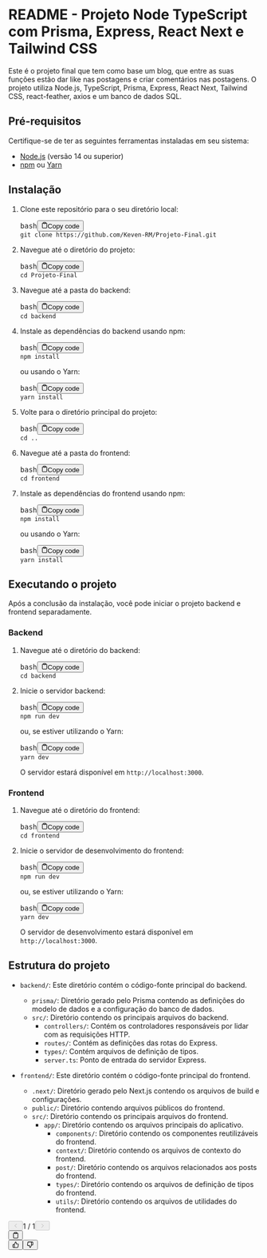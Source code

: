 <div class="relative flex w-[calc(100%-50px)] flex-col gap-1 md:gap-3 lg:w-[calc(100%-115px)]"><div class="flex flex-col flex-grow gap-3"><div class="flex flex-col items-start gap-4 break-words whitespace-pre-wrap"><div class="w-full prose break-words markdown dark:prose-invert light"><h1>README - Projeto Node TypeScript com Prisma, Express, React Next e Tailwind CSS</h1><p>Este é o projeto final que tem como base um blog, que entre as suas funções estão dar like nas postagens e criar comentários nas postagens. O projeto utiliza Node.js, TypeScript, Prisma, Express, React Next, Tailwind CSS, react-feather, axios e um banco de dados SQL.</p><h2>Pré-requisitos</h2><p>Certifique-se de ter as seguintes ferramentas instaladas em seu sistema:</p><ul><li><a href="https://nodejs.org" target="_new">Node.js</a> (versão 14 ou superior)</li><li><a href="https://www.npmjs.com/" target="_new">npm</a> ou <a href="https://yarnpkg.com/" target="_new">Yarn</a></li></ul><h2>Instalação</h2><ol><li><p>Clone este repositório para o seu diretório local:</p><pre><div class="mb-4 bg-black rounded-md"><div class="relative flex items-center justify-between px-4 py-2 font-sans text-xs text-gray-200 bg-gray-800 rounded-t-md"><span>bash</span><button class="flex gap-2 ml-auto"><svg stroke="currentColor" fill="none" stroke-width="2" viewBox="0 0 24 24" stroke-linecap="round" stroke-linejoin="round" class="w-4 h-4" height="1em" width="1em" xmlns="http://www.w3.org/2000/svg"><path d="M16 4h2a2 2 0 0 1 2 2v14a2 2 0 0 1-2 2H6a2 2 0 0 1-2-2V6a2 2 0 0 1 2-2h2"></path><rect x="8" y="2" width="8" height="4" rx="1" ry="1"></rect></svg>Copy code</button></div><div class="p-4 overflow-y-auto"><code class="!whitespace-pre hljs language-bash">git <span class="hljs-built_in">clone</span> https://github.com/Keven-RM/Projeto-Final.git
</code></div></div></pre></li><li><p>Navegue até o diretório do projeto:</p><pre><div class="mb-4 bg-black rounded-md"><div class="relative flex items-center justify-between px-4 py-2 font-sans text-xs text-gray-200 bg-gray-800 rounded-t-md"><span>bash</span><button class="flex gap-2 ml-auto"><svg stroke="currentColor" fill="none" stroke-width="2" viewBox="0 0 24 24" stroke-linecap="round" stroke-linejoin="round" class="w-4 h-4" height="1em" width="1em" xmlns="http://www.w3.org/2000/svg"><path d="M16 4h2a2 2 0 0 1 2 2v14a2 2 0 0 1-2 2H6a2 2 0 0 1-2-2V6a2 2 0 0 1 2-2h2"></path><rect x="8" y="2" width="8" height="4" rx="1" ry="1"></rect></svg>Copy code</button></div><div class="p-4 overflow-y-auto"><code class="!whitespace-pre hljs language-bash"><span class="hljs-built_in">cd</span> Projeto-Final
</code></div></div></pre></li><li><p>Navegue até a pasta do backend:</p><pre><div class="mb-4 bg-black rounded-md"><div class="relative flex items-center justify-between px-4 py-2 font-sans text-xs text-gray-200 bg-gray-800 rounded-t-md"><span>bash</span><button class="flex gap-2 ml-auto"><svg stroke="currentColor" fill="none" stroke-width="2" viewBox="0 0 24 24" stroke-linecap="round" stroke-linejoin="round" class="w-4 h-4" height="1em" width="1em" xmlns="http://www.w3.org/2000/svg"><path d="M16 4h2a2 2 0 0 1 2 2v14a2 2 0 0 1-2 2H6a2 2 0 0 1-2-2V6a2 2 0 0 1 2-2h2"></path><rect x="8" y="2" width="8" height="4" rx="1" ry="1"></rect></svg>Copy code</button></div><div class="p-4 overflow-y-auto"><code class="!whitespace-pre hljs language-bash"><span class="hljs-built_in">cd</span> backend
</code></div></div></pre></li><li><p>Instale as dependências do backend usando npm:</p><pre><div class="mb-4 bg-black rounded-md"><div class="relative flex items-center justify-between px-4 py-2 font-sans text-xs text-gray-200 bg-gray-800 rounded-t-md"><span>bash</span><button class="flex gap-2 ml-auto"><svg stroke="currentColor" fill="none" stroke-width="2" viewBox="0 0 24 24" stroke-linecap="round" stroke-linejoin="round" class="w-4 h-4" height="1em" width="1em" xmlns="http://www.w3.org/2000/svg"><path d="M16 4h2a2 2 0 0 1 2 2v14a2 2 0 0 1-2 2H6a2 2 0 0 1-2-2V6a2 2 0 0 1 2-2h2"></path><rect x="8" y="2" width="8" height="4" rx="1" ry="1"></rect></svg>Copy code</button></div><div class="p-4 overflow-y-auto"><code class="!whitespace-pre hljs language-bash">npm install
</code></div></div></pre><p>ou usando o Yarn:</p><pre><div class="mb-4 bg-black rounded-md"><div class="relative flex items-center justify-between px-4 py-2 font-sans text-xs text-gray-200 bg-gray-800 rounded-t-md"><span>bash</span><button class="flex gap-2 ml-auto"><svg stroke="currentColor" fill="none" stroke-width="2" viewBox="0 0 24 24" stroke-linecap="round" stroke-linejoin="round" class="w-4 h-4" height="1em" width="1em" xmlns="http://www.w3.org/2000/svg"><path d="M16 4h2a2 2 0 0 1 2 2v14a2 2 0 0 1-2 2H6a2 2 0 0 1-2-2V6a2 2 0 0 1 2-2h2"></path><rect x="8" y="2" width="8" height="4" rx="1" ry="1"></rect></svg>Copy code</button></div><div class="p-4 overflow-y-auto"><code class="!whitespace-pre hljs language-bash">yarn install
</code></div></div></pre></li><li><p>Volte para o diretório principal do projeto:</p><pre><div class="mb-4 bg-black rounded-md"><div class="relative flex items-center justify-between px-4 py-2 font-sans text-xs text-gray-200 bg-gray-800 rounded-t-md"><span>bash</span><button class="flex gap-2 ml-auto"><svg stroke="currentColor" fill="none" stroke-width="2" viewBox="0 0 24 24" stroke-linecap="round" stroke-linejoin="round" class="w-4 h-4" height="1em" width="1em" xmlns="http://www.w3.org/2000/svg"><path d="M16 4h2a2 2 0 0 1 2 2v14a2 2 0 0 1-2 2H6a2 2 0 0 1-2-2V6a2 2 0 0 1 2-2h2"></path><rect x="8" y="2" width="8" height="4" rx="1" ry="1"></rect></svg>Copy code</button></div><div class="p-4 overflow-y-auto"><code class="!whitespace-pre hljs language-bash"><span class="hljs-built_in">cd</span> ..
</code></div></div></pre></li><li><p>Navegue até a pasta do frontend:</p><pre><div class="mb-4 bg-black rounded-md"><div class="relative flex items-center justify-between px-4 py-2 font-sans text-xs text-gray-200 bg-gray-800 rounded-t-md"><span>bash</span><button class="flex gap-2 ml-auto"><svg stroke="currentColor" fill="none" stroke-width="2" viewBox="0 0 24 24" stroke-linecap="round" stroke-linejoin="round" class="w-4 h-4" height="1em" width="1em" xmlns="http://www.w3.org/2000/svg"><path d="M16 4h2a2 2 0 0 1 2 2v14a2 2 0 0 1-2 2H6a2 2 0 0 1-2-2V6a2 2 0 0 1 2-2h2"></path><rect x="8" y="2" width="8" height="4" rx="1" ry="1"></rect></svg>Copy code</button></div><div class="p-4 overflow-y-auto"><code class="!whitespace-pre hljs language-bash"><span class="hljs-built_in">cd</span> frontend
</code></div></div></pre></li><li><p>Instale as dependências do frontend usando npm:</p><pre><div class="mb-4 bg-black rounded-md"><div class="relative flex items-center justify-between px-4 py-2 font-sans text-xs text-gray-200 bg-gray-800 rounded-t-md"><span>bash</span><button class="flex gap-2 ml-auto"><svg stroke="currentColor" fill="none" stroke-width="2" viewBox="0 0 24 24" stroke-linecap="round" stroke-linejoin="round" class="w-4 h-4" height="1em" width="1em" xmlns="http://www.w3.org/2000/svg"><path d="M16 4h2a2 2 0 0 1 2 2v14a2 2 0 0 1-2 2H6a2 2 0 0 1-2-2V6a2 2 0 0 1 2-2h2"></path><rect x="8" y="2" width="8" height="4" rx="1" ry="1"></rect></svg>Copy code</button></div><div class="p-4 overflow-y-auto"><code class="!whitespace-pre hljs language-bash">npm install
</code></div></div></pre><p>ou usando o Yarn:</p><pre><div class="mb-4 bg-black rounded-md"><div class="relative flex items-center justify-between px-4 py-2 font-sans text-xs text-gray-200 bg-gray-800 rounded-t-md"><span>bash</span><button class="flex gap-2 ml-auto"><svg stroke="currentColor" fill="none" stroke-width="2" viewBox="0 0 24 24" stroke-linecap="round" stroke-linejoin="round" class="w-4 h-4" height="1em" width="1em" xmlns="http://www.w3.org/2000/svg"><path d="M16 4h2a2 2 0 0 1 2 2v14a2 2 0 0 1-2 2H6a2 2 0 0 1-2-2V6a2 2 0 0 1 2-2h2"></path><rect x="8" y="2" width="8" height="4" rx="1" ry="1"></rect></svg>Copy code</button></div><div class="p-4 overflow-y-auto"><code class="!whitespace-pre hljs language-bash">yarn install
</code></div></div></pre></li></ol><h2>Executando o projeto</h2><p>Após a conclusão da instalação, você pode iniciar o projeto backend e frontend separadamente.</p><h3>Backend</h3><ol><li><p>Navegue até o diretório do backend:</p><pre><div class="mb-4 bg-black rounded-md"><div class="relative flex items-center justify-between px-4 py-2 font-sans text-xs text-gray-200 bg-gray-800 rounded-t-md"><span>bash</span><button class="flex gap-2 ml-auto"><svg stroke="currentColor" fill="none" stroke-width="2" viewBox="0 0 24 24" stroke-linecap="round" stroke-linejoin="round" class="w-4 h-4" height="1em" width="1em" xmlns="http://www.w3.org/2000/svg"><path d="M16 4h2a2 2 0 0 1 2 2v14a2 2 0 0 1-2 2H6a2 2 0 0 1-2-2V6a2 2 0 0 1 2-2h2"></path><rect x="8" y="2" width="8" height="4" rx="1" ry="1"></rect></svg>Copy code</button></div><div class="p-4 overflow-y-auto"><code class="!whitespace-pre hljs language-bash"><span class="hljs-built_in">cd</span> backend
</code></div></div></pre></li><li><p>Inicie o servidor backend:</p><pre><div class="mb-4 bg-black rounded-md"><div class="relative flex items-center justify-between px-4 py-2 font-sans text-xs text-gray-200 bg-gray-800 rounded-t-md"><span>bash</span><button class="flex gap-2 ml-auto"><svg stroke="currentColor" fill="none" stroke-width="2" viewBox="0 0 24 24" stroke-linecap="round" stroke-linejoin="round" class="w-4 h-4" height="1em" width="1em" xmlns="http://www.w3.org/2000/svg"><path d="M16 4h2a2 2 0 0 1 2 2v14a2 2 0 0 1-2 2H6a2 2 0 0 1-2-2V6a2 2 0 0 1 2-2h2"></path><rect x="8" y="2" width="8" height="4" rx="1" ry="1"></rect></svg>Copy code</button></div><div class="p-4 overflow-y-auto"><code class="!whitespace-pre hljs language-bash">npm run dev
</code></div></div></pre><p>ou, se estiver utilizando o Yarn:</p><pre><div class="mb-4 bg-black rounded-md"><div class="relative flex items-center justify-between px-4 py-2 font-sans text-xs text-gray-200 bg-gray-800 rounded-t-md"><span>bash</span><button class="flex gap-2 ml-auto"><svg stroke="currentColor" fill="none" stroke-width="2" viewBox="0 0 24 24" stroke-linecap="round" stroke-linejoin="round" class="w-4 h-4" height="1em" width="1em" xmlns="http://www.w3.org/2000/svg"><path d="M16 4h2a2 2 0 0 1 2 2v14a2 2 0 0 1-2 2H6a2 2 0 0 1-2-2V6a2 2 0 0 1 2-2h2"></path><rect x="8" y="2" width="8" height="4" rx="1" ry="1"></rect></svg>Copy code</button></div><div class="p-4 overflow-y-auto"><code class="!whitespace-pre hljs language-bash">yarn dev
</code></div></div></pre><p>O servidor estará disponível em <code>http://localhost:3000</code>.</p></li></ol><h3>Frontend</h3><ol><li><p>Navegue até o diretório do frontend:</p><pre><div class="mb-4 bg-black rounded-md"><div class="relative flex items-center justify-between px-4 py-2 font-sans text-xs text-gray-200 bg-gray-800 rounded-t-md"><span>bash</span><button class="flex gap-2 ml-auto"><svg stroke="currentColor" fill="none" stroke-width="2" viewBox="0 0 24 24" stroke-linecap="round" stroke-linejoin="round" class="w-4 h-4" height="1em" width="1em" xmlns="http://www.w3.org/2000/svg"><path d="M16 4h2a2 2 0 0 1 2 2v14a2 2 0 0 1-2 2H6a2 2 0 0 1-2-2V6a2 2 0 0 1 2-2h2"></path><rect x="8" y="2" width="8" height="4" rx="1" ry="1"></rect></svg>Copy code</button></div><div class="p-4 overflow-y-auto"><code class="!whitespace-pre hljs language-bash"><span class="hljs-built_in">cd</span> frontend
</code></div></div></pre></li><li><p>Inicie o servidor de desenvolvimento do frontend:</p><pre><div class="mb-4 bg-black rounded-md"><div class="relative flex items-center justify-between px-4 py-2 font-sans text-xs text-gray-200 bg-gray-800 rounded-t-md"><span>bash</span><button class="flex gap-2 ml-auto"><svg stroke="currentColor" fill="none" stroke-width="2" viewBox="0 0 24 24" stroke-linecap="round" stroke-linejoin="round" class="w-4 h-4" height="1em" width="1em" xmlns="http://www.w3.org/2000/svg"><path d="M16 4h2a2 2 0 0 1 2 2v14a2 2 0 0 1-2 2H6a2 2 0 0 1-2-2V6a2 2 0 0 1 2-2h2"></path><rect x="8" y="2" width="8" height="4" rx="1" ry="1"></rect></svg>Copy code</button></div><div class="p-4 overflow-y-auto"><code class="!whitespace-pre hljs language-bash">npm run dev
</code></div></div></pre><p>ou, se estiver utilizando o Yarn:</p><pre><div class="mb-4 bg-black rounded-md"><div class="relative flex items-center justify-between px-4 py-2 font-sans text-xs text-gray-200 bg-gray-800 rounded-t-md"><span>bash</span><button class="flex gap-2 ml-auto"><svg stroke="currentColor" fill="none" stroke-width="2" viewBox="0 0 24 24" stroke-linecap="round" stroke-linejoin="round" class="w-4 h-4" height="1em" width="1em" xmlns="http://www.w3.org/2000/svg"><path d="M16 4h2a2 2 0 0 1 2 2v14a2 2 0 0 1-2 2H6a2 2 0 0 1-2-2V6a2 2 0 0 1 2-2h2"></path><rect x="8" y="2" width="8" height="4" rx="1" ry="1"></rect></svg>Copy code</button></div><div class="p-4 overflow-y-auto"><code class="!whitespace-pre hljs language-bash">yarn dev
</code></div></div></pre><p>O servidor de desenvolvimento estará disponível em <code>http://localhost:3000</code>.</p></li></ol><h2>Estrutura do projeto</h2><ul><li><p><code>backend/</code>: Este diretório contém o código-fonte principal do backend.</p><ul><li><code>prisma/</code>: Diretório gerado pelo Prisma contendo as definições do modelo de dados e a configuração do banco de dados.</li><li><code>src/</code>: Diretório contendo os principais arquivos do backend.<ul><li><code>controllers/</code>: Contém os controladores responsáveis por lidar com as requisições HTTP.</li><li><code>routes/</code>: Contém as definições das rotas do Express.</li><li><code>types/</code>: Contém arquivos de definição de tipos.</li><li><code>server.ts</code>: Ponto de entrada do servidor Express.</li></ul></li></ul></li><li><p><code>frontend/</code>: Este diretório contém o código-fonte principal do frontend.</p><ul><li><code>.next/</code>: Diretório gerado pelo Next.js contendo os arquivos de build e configurações.</li><li><code>public/</code>: Diretório contendo arquivos públicos do frontend.</li><li><code>src/</code>: Diretório contendo os principais arquivos do frontend.<ul><li><code>app/</code>: Diretório contendo os arquivos principais do aplicativo.<ul><li><code>components/</code>: Diretório contendo os componentes reutilizáveis do frontend.</li><li><code>context/</code>: Diretório contendo os arquivos de contexto do frontend.</li><li><code>post/</code>: Diretório contendo os arquivos relacionados aos posts do frontend.</li><li><code>types/</code>: Diretório contendo os arquivos de definição de tipos do frontend.</li><li><code>utils/</code>: Diretório contendo os arquivos de utilidades do frontend.</li></ul></li></ul></li></ul></li></ul>

<div class="flex justify-between lg:block"><div class="text-xs flex items-center justify-center gap-1 self-center pt-2 !invisible"><button disabled="" class="dark:text-white disabled:text-gray-300 dark:disabled:text-gray-400"><svg stroke="currentColor" fill="none" stroke-width="1.5" viewBox="0 0 24 24" stroke-linecap="round" stroke-linejoin="round" class="w-3 h-3" height="1em" width="1em" xmlns="http://www.w3.org/2000/svg"><polyline points="15 18 9 12 15 6"></polyline></svg></button><span class="flex-grow flex-shrink-0">1 / 1</span><button disabled="" class="dark:text-white disabled:text-gray-300 dark:disabled:text-gray-400"><svg stroke="currentColor" fill="none" stroke-width="1.5" viewBox="0 0 24 24" stroke-linecap="round" stroke-linejoin="round" class="w-3 h-3" height="1em" width="1em" xmlns="http://www.w3.org/2000/svg"><polyline points="9 18 15 12 9 6"></polyline></svg></button></div><div class="flex self-end justify-center visible gap-2 mt-2 text-gray-400 lg:self-center md:gap-3 lg:gap-1 lg:absolute lg:top-0 lg:translate-x-full lg:right-0 lg:mt-0 lg:pl-2"><button class="flex gap-2 p-1 ml-auto rounded-md hover:bg-gray-100 hover:text-gray-700 dark:text-gray-400 dark:hover:bg-gray-700 dark:hover:text-gray-200 disabled:dark:hover:text-gray-400"><svg stroke="currentColor" fill="none" stroke-width="2" viewBox="0 0 24 24" stroke-linecap="round" stroke-linejoin="round" class="w-4 h-4" height="1em" width="1em" xmlns="http://www.w3.org/2000/svg"><path d="M16 4h2a2 2 0 0 1 2 2v14a2 2 0 0 1-2 2H6a2 2 0 0 1-2-2V6a2 2 0 0 1 2-2h2"></path><rect x="8" y="2" width="8" height="4" rx="1" ry="1"></rect></svg></button><div class="flex gap-1"><button class="p-1 rounded-md hover:bg-gray-100 hover:text-gray-700 dark:text-gray-400 dark:hover:bg-gray-700 dark:hover:text-gray-200 disabled:dark:hover:text-gray-400"><svg stroke="currentColor" fill="none" stroke-width="2" viewBox="0 0 24 24" stroke-linecap="round" stroke-linejoin="round" class="w-4 h-4" height="1em" width="1em" xmlns="http://www.w3.org/2000/svg"><path d="M14 9V5a3 3 0 0 0-3-3l-4 9v11h11.28a2 2 0 0 0 2-1.7l1.38-9a2 2 0 0 0-2-2.3zM7 22H4a2 2 0 0 1-2-2v-7a2 2 0 0 1 2-2h3"></path></svg></button><button class="p-1 rounded-md hover:bg-gray-100 hover:text-gray-700 dark:text-gray-400 dark:hover:bg-gray-700 dark:hover:text-gray-200 disabled:dark:hover:text-gray-400"><svg stroke="currentColor" fill="none" stroke-width="2" viewBox="0 0 24 24" stroke-linecap="round" stroke-linejoin="round" class="w-4 h-4" height="1em" width="1em" xmlns="http://www.w3.org/2000/svg"><path d="M10 15v4a3 3 0 0 0 3 3l4-9V2H5.72a2 2 0 0 0-2 1.7l-1.38 9a2 2 0 0 0 2 2.3zm7-13h2.67A2.31 2.31 0 0 1 22 4v7a2.31 2.31 0 0 1-2.33 2H17"></path></svg></button></div></div></div></div>